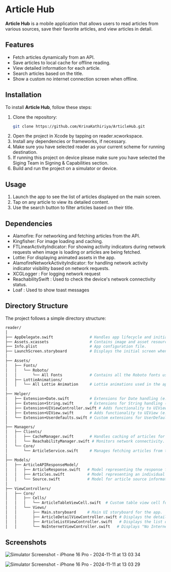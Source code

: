 # Article Hub

**Article Hub** is a mobile application that allows users to read articles from various sources, save their favorite articles, and view articles in detail.

## Features

- Fetch articles dynamically from an API.
- Save articles to local cache for offline reading.
- View detailed information for each article.
- Search articles based on the title.
- Show a custom no internet connection screen when offline.

## Installation

To install **Article Hub**, follow these steps:

1. Clone the repository:
   ```bash
   git clone https://github.com/KrinaKathiriya/ArticleHub.git
2. Open the project in Xcode by tapping on reader.xcworkspace.
3. Install any dependencies or frameworks, if necessary.
4. Make sure you have selected reader as your current scheme for running destination.
5. If running this project on device please make sure you have selected the Siging Team in Signing & Capabilities section.
6. Build and run the project on a simulator or device.

## Usage

1. Launch the app to see the list of articles displayed on the main screen.
2. Tap on any article to view its detailed content.
3. Use the search button to filter articles based on their title.

## Dependencies
- Alamofire: For networking and fetching articles from the API.
- Kingfisher: For image loading and caching.
- FTLinearActivityIndicator: For showing activity indicators during network requests when image is loading or articles are being fetched.
- Lottie: For displaying animated assets in the app.
- AlamofireNetworkActivityIndicator: for handling network activity indicator visibility based on network requests.
- XCGLogger : For logging network request
- ReachabilitySwift : Used to check the device's network connectivity status.
- Loaf : Used to show toast messages

## Directory Structure
The project follows a simple directory structure:
```bash
reader/
│
├── AppDelegate.swift                # Handles app lifecycle and initialization.
├── Assets.xcassets                  # Contains image and asset resources.
├── Info.plist                       # App configuration file.
├── LaunchScreen.storyboard          # Displays the initial screen when the app launches.
│
├── Assets/
│   ├── Fonts/
│   │   └── Roboto/
│   │       └── All Fonts            # Contains all the Roboto fonts used in the app.
│   ├── LottieAnimations/
│   │   └── All Lottie Animation     # Lottie animations used in the app.
│
├── Helper/
│   ├── Extension+Date.swift         # Extensions for Date handling (e.g., formatting dates).
│   ├── Extension+String.swift       # Extensions for String handling (e.g., toDate).
│   ├── Extension+UIViewController.swift # Adds functionality to UIViewController (e.g., setting up nav bars).
│   ├── Extension+UIView.swift       # Adds functionality to UIView (e.g., drop shadows).
│   └── Extension+Userdefaults.swift # Custom extensions for UserDefaults handling.
│
├── Managers/
│   ├── Clients/
│   │   ├── CacheManager.swift       # Handles caching of articles for offline use.
│   │   └── ReachabilityManager.swift # Monitors network connectivity.
│   └── Core/
│       └── ArticleService.swift     # Manages fetching articles from the network.
│
├── Models/
│   ├── ArticleAPIResponseModel/
│   │   ├── ArticleResponse.swift   # Model representing the response from the article API.
│   │   ├── Articles.swift          # Model representing an individual article.
│   │   └── Source.swift            # Model for article source information.
│
├── ViewControllers/
│   ├── Core/
│   │   ├── Cells/
│   │   │   └── ArticleTableViewCell.swift  # Custom table view cell for displaying articles.
│   │   └── Views/
│   │       ├── Main.storyboard     # Main UI storyboard for the app.
│   │       ├── ArticleDetailViewController.swift # Displays the detailed content of an article.
│   │       ├── ArticleListViewController.swift   # Displays the list of articles.
│   │       └── NoInternetViewController.swift   # Displays "No Internet" screen when offline.
```

## Screenshots

![Simulator Screenshot - iPhone 16 Pro - 2024-11-11 at 13 03 34](https://github.com/user-attachments/assets/b567882a-68b3-43b3-b1fc-04549649dee9)

![Simulator Screenshot - iPhone 16 Pro - 2024-11-11 at 13 03 29](https://github.com/user-attachments/assets/fb78471e-0d3c-4901-b0a7-97207ee047df)




